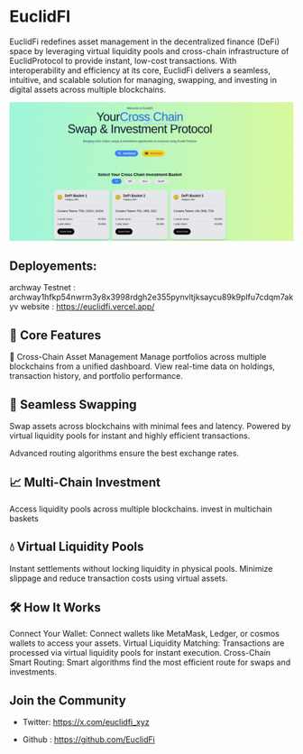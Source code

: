 # EuclidFI

EuclidFi redefines asset management in the decentralized finance (DeFi) space by leveraging virtual liquidity pools and cross-chain infrastructure of EuclidProtocol to provide instant, low-cost transactions. With interoperability and efficiency at its core, EuclidFi delivers a seamless, intuitive, and scalable solution for managing, swapping, and investing in digital assets across multiple blockchains.

![euclidswap](./euclidfi.png)

## Deployements: 
archway Testnet : archway1hfkp54nwrm3y8x3998rdgh2e355pynvltjksaycu89k9plfu7cdqm7akyv
website : https://euclidfi.vercel.app/


## 🚀 Core Features
🌉 Cross-Chain Asset Management
Manage portfolios across multiple blockchains from a unified dashboard.
View real-time data on holdings, transaction history, and portfolio performance.


## 🔄 Seamless Swapping
Swap assets across blockchains with minimal fees and latency.
Powered by virtual liquidity pools for instant and highly efficient transactions.

Advanced routing algorithms ensure the best exchange rates.
## 📈 Multi-Chain Investment
Access liquidity pools across multiple blockchains.
invest in multichain baskets 

## 💧 Virtual Liquidity Pools
Instant settlements without locking liquidity in physical pools.
Minimize slippage and reduce transaction costs using virtual assets.



## 🛠️ How It Works
Connect Your Wallet: Connect wallets like MetaMask, Ledger, or cosmos wallets to access your assets.
Virtual Liquidity Matching: Transactions are processed via virtual liquidity pools for instant execution.
Cross-Chain Smart Routing: Smart algorithms find the most efficient route for swaps and investments.




## Join the Community 

- Twitter: https://x.com/euclidfi_xyz

- Github : https://github.com/EuclidFi


